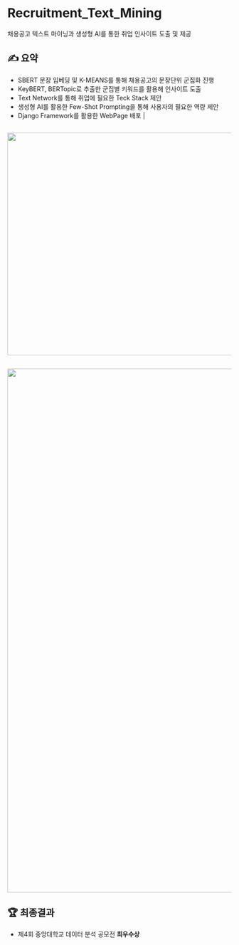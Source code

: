 # Recruitment_Text_Mining
채용공고 텍스트 마이닝과 생성형 AI를 통한 취업 인사이트 도출 및 제공 

## ✍ 요약
- SBERT 문장 임베딩 및 K-MEANS를 통해 채용공고의 문장단위 군집화 진행
- KeyBERT, BERTopic로 추출한 군집별 키워드를 활용해 인사이트 도출
- Text Network를 통해 취업에 필요한 Teck Stack 제안
- 생성형 AI를 활용한 Few-Shot Prompting을 통해 사용자의 필요한 역량 제안
- Django Framework를 활용한 WebPage 배포 |

##
<img src="https://github.com/ginam-Kim/Recruitment_Text_Mining/assets/125203829/15c8b840-f65b-44ab-857b-d940ae0714f8"  width="1177" height="500">

##
<img width="1177" src="https://github.com/ginam-Kim/Recruitment_Text_Mining/assets/125203829/f44f2c3d-a434-4cdb-85ea-689fe0eaf1ff">


## 🏆 최종결과
- 제4회 중앙대학교 데이터 분석 공모전 **최우수상**

